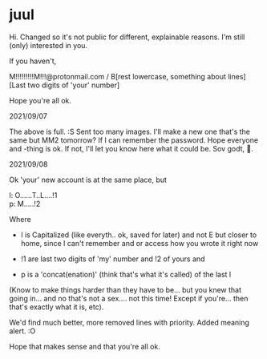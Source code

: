 # juul

Hi. Changed so it's not public for different, explainable reasons. I'm still (only) interested in you.

If you haven't,

M!!!!!!!!!M!!!@protonmail.com / B[rest lowercase, something about lines][Last two digits of 'your' number]

Hope you're all ok.

2021/09/07

The above is full. :S Sent too many images. I'll make a new one that's the same but MM2 tomorrow? If I can remember the password. Hope everyone and -thing is ok. If not, I'll let you know here what it could be.
Sov godt, 💓.

2021/09/08

Ok 'your' new account is at the same place, but

l: O......T..L....!1  
p: M.....!2

Where

- l is Capitalized (like everyth.. ok, saved for later) and not E but closer to home, since I can't remember and or access how you wrote it right now

- !1 are last two digits of 'my' number and !2 of yours and

- p is a 'concat(enation)' (think that's what it's called) of the last l

(Know to make things harder than they have to be... but you knew that going in... and no that's not a sex.... not this time! Except if you're... then that's exactly what it is, etc).

We'd find much better, more removed lines with priority. Added meaning alert. :O

Hope that makes sense and that you're all ok.
